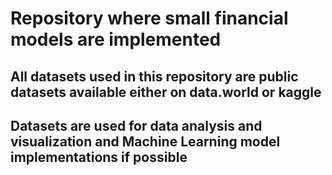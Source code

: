 # Repository where small financial models are implemented

## All datasets used in this repository are public datasets available either on data.world or kaggle

## Datasets are used for data analysis and visualization and Machine Learning model implementations if possible

